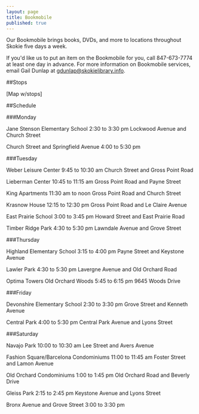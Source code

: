 ```yaml
---
layout: page
title: Bookmobile
published: true
---
```


Our Bookmobile brings books, DVDs, and more to locations throughout Skokie five days a week.

If you'd like us to put an item on the Bookmobile for you, call 847-673-7774 at least one day in advance. For more information on Bookmobile services, email Gail Dunlap at gdunlap@skokielibrary.info. 

##Stops

[Map w/stops]

##Schedule

###Monday

Jane Stenson Elementary School
2:30 to 3:30 pm
Lockwood Avenue and Church Street

Church Street and Springfield Avenue
4:00 to 5:30 pm

###Tuesday

Weber Leisure Center
9:45 to 10:30 am
Church Street and Gross Point Road

Lieberman Center
10:45 to 11:15 am
Gross Point Road and Payne Street

King Apartments
11:30 am to noon
Gross Point Road and Church Street

Krasnow House
12:15 to 12:30 pm
Gross Point Road and Le Claire Avenue

East Prairie School
3:00 to 3:45 pm
Howard Street and East Prairie Road

Timber Ridge Park
4:30 to 5:30 pm
Lawndale Avenue and Grove Street

###Thursday

Highland Elementary School
3:15 to 4:00 pm
Payne Street and Keystone Avenue

Lawler Park
4:30 to 5:30 pm
Lavergne Avenue and Old Orchard Road

Optima Towers Old Orchard Woods
5:45 to 6:15 pm
9645 Woods Drive

###Friday

Devonshire Elementary School
2:30 to 3:30 pm
Grove Street and Kenneth Avenue

Central Park
4:00 to 5:30 pm
Central Park Avenue and Lyons Street

###Saturday

Navajo Park
10:00 to 10:30 am
Lee Street and Avers Avenue

Fashion Square/Barcelona Condominiums
11:00 to 11:45 am
Foster Street and Lamon Avenue

Old Orchard Condominiums
1:00 to 1:45 pm
Old Orchard Road and Beverly Drive

Gleiss Park
2:15 to 2:45 pm
Keystone Avenue and Lyons Street

Bronx Avenue and Grove Street
3:00 to 3:30 pm